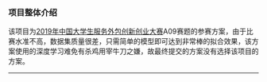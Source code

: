 ### 项目整体介绍

该项目为[2019年中国大学生服务外包创新创业大赛](http://www.fwwb.org.cn/)A09赛题的参赛方案，由于比赛水准不高，数据集质量很差，只需简单的模型即可达到非常棒的拟合效果，该方案使用的深度学习难免有杀鸡用宰牛刀之嫌，故最终提交的方案没有选择该项目的方案。

---

